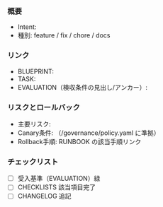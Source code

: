 ### 概要
- Intent: <!-- INT-xxx -->
- 種別: feature / fix / chore / docs

### リンク
- BLUEPRINT: <!-- path or permalink -->
- TASK: <!-- path -->
- EVALUATION（検収条件の見出し/アンカー）: <!-- anchor -->

### リスクとロールバック
- 主要リスク:
- Canary条件: （/governance/policy.yaml に準拠）
- Rollback手順: RUNBOOK の該当手順リンク

### チェックリスト
- [ ] 受入基準（EVALUATION）緑
- [ ] CHECKLISTS 該当項目完了
- [ ] CHANGELOG 追記
